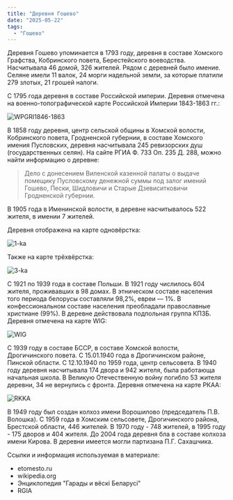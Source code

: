 ```yaml
---
title: "Деревня Гошево"
date: "2025-05-22"
tags: 
  - "Гошево"
---
```


Деревня Гошево упоминается в 1793 году, деревня в составе Хомского Графства, Кобринского повета, Берестейского воеводства. Насчитывала 46 домой, 326 жителей. Рядом с деревней было имение. Селяне имели 11 валок, 24 морги надельной земли, за которые платили 279 злотых, 21 грошей налоги.

С 1795 года деревня в составе Российской империи. Деревня отмечена на военно-топографической карте Российской Империи 1843-1863 гг.:

![WPGRI1846-1863](https://github.com/user-attachments/assets/835527e5-fae5-4bed-a35f-7adc6b04d4ad)

В 1858 году деревня, центр сельской общины в Хомской волости, Кобринского повета, Гродненской губернии, в составе Хомского имения Пусловских, деревня насчитывала 245 ревизорских душ (государственных селян). На сайте РГИА Ф. 733 Оп. 235 Д. 288, можно найти информацию о деревне:

> Дело с донесением Виленской казенной палаты о выдаче помещику Пусловскому денежной суммы под залог имений Гошево, Пески, Шидловичи и Старые Дзевиситковичи Гродненской губернии.

В 1905 года в Именинской волости, в деревне насчитывалось 522 жителя, в имении 7 жителей.

Деревня отображена на карте одновёрстка:

![1-ka](https://github.com/user-attachments/assets/23809584-7c46-46ff-8588-2bc0a2ad4be8)

Также на карте трёхвёрстка:

![3-ka](https://github.com/user-attachments/assets/a3e606b2-3938-4dd4-8439-859fc117690f)

С 1921 по 1939 года в составе Польши. В 1921 году числилось 604 жителя, проживавших в 98 домах. В этническом составе населения того периода белорусы составляли 98,2%, евреи — 1%. В конфессиональном составе населения преобладали православные христиане (99%). В деревне действовала подпольная группа КПЗБ. Деревня отмечена на карте WIG:

![WIG](https://github.com/user-attachments/assets/7867daf3-e9fc-4a33-b944-57fd62160a7f)

С 1939 году в составе БССР, в составе Хомской волости, Дрогичинского повета. С 15.01.1940 года в Дрогичинском районе, Пинской области. С 12.10.1940 по 1959 года, центр сельсовета. В 1940 году деревня насчитывала 174 двора и 942 жителя, была работающа начальная школа. В Великую Отечественную войну погибло 53 жителя деревни, 34 не вернулись с фронта. Деревня отмечена на карте РКАА:

![RKKA](https://github.com/user-attachments/assets/5e514f6a-0652-42cb-933c-4e1d58ef2227)

В 1949 году был создан колхоз имени Ворошилово (председатель П.В. Волошка). С 1959 года в Хомским сельсовете, Дрогичинского района, Брестской области, 446 жителей. В 1970 году - 748 жителей, в 1995 году - 175 дворов и 404 жителя. До 2004 года деревня бла в составе колхоза имени Кирова. В деревни имеется могли партизана П.Г. Сахашчика.

Ссылки и информация используемая в материале:
- etomesto.ru
- wikipedia.org
- Энциклопедия "Гарады и вёскi Беларусi"
- RGIA
